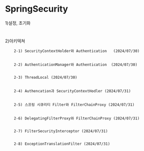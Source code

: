 # SpringSecurity
1)설정, 초기화
#
2)아키텍쳐



        2-1) SecurityContextHolder와 Authentication   (2024/07/30)

   
        2-2) AuthenticationManager와 Authentication  (2024/07/30)


        2-3) ThreadLocal (2024/07/30)


        2-4) Authencation과 SecurityContextHodler (2024/07/31)


        2-5) 스프링 시큐리티 Filter와 FilterChainProxy (2024/07/31)


        2-6) DelegatingFilterProxy와 FilterChainProxy (2024/07/31)


        2-7) FilterSecurityInterceptor (2024/07/31)
        

        2-8) ExceptionTranslationFilter (2024/07/31)
